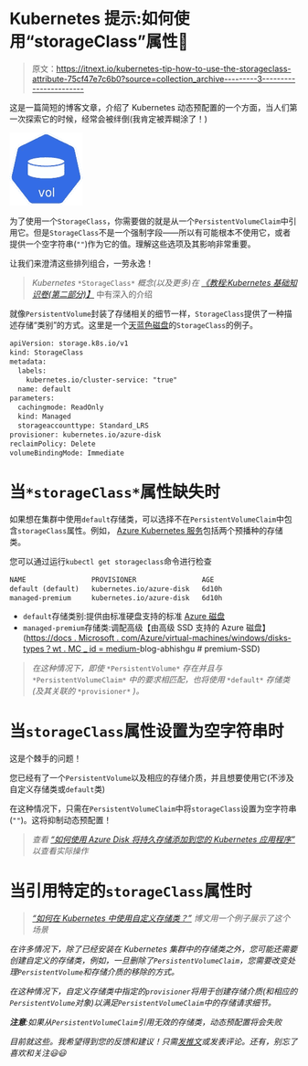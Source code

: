 # Kubernetes 提示:如何使用“storageClass”属性🤔

> 原文：<https://itnext.io/kubernetes-tip-how-to-use-the-storageclass-attribute-75cf47e7c6b0?source=collection_archive---------3----------------------->

这是一篇简短的博客文章，介绍了 Kubernetes 动态预配置的一个方面，当人们第一次探索它的时候，经常会被绊倒(我肯定被弄糊涂了！)

![](img/9cd931e2b34723530f2732b9162fdeab.png)

为了使用一个`StorageClass`，你需要做的就是从一个`PersistentVolumeClaim`中引用它。但是`StorageClass`不是一个强制字段——所以有可能根本不使用它，或者提供一个空字符串(`""`)作为它的值。理解这些选项及其影响非常重要。

让我们来澄清这些排列组合，一劳永逸！

> *Kubernetes* `*StorageClass*` *概念(以及更多)在* [*《教程:Kubernetes 基础知识卷(第二部分)】*](/tutorial-basics-of-kubernetes-volumes-part-2-b2ea6f397402) 中有深入的介绍

就像`PersistentVolume`封装了存储相关的细节一样，`StorageClass`提供了一种描述存储“类别”的方式。这里是一个[天蓝色磁盘](https://azure.microsoft.com/services/storage/disks/?WT.mc_id=medium-blog-abhishgu)的`StorageClass`的例子。

```
apiVersion: storage.k8s.io/v1
kind: StorageClass
metadata:
  labels:
    kubernetes.io/cluster-service: "true"
  name: default
parameters:
  cachingmode: ReadOnly
  kind: Managed
  storageaccounttype: Standard_LRS
provisioner: kubernetes.io/azure-disk
reclaimPolicy: Delete
volumeBindingMode: Immediate
```

# 当`*storageClass*`属性缺失时

如果想在集群中使用`default`存储类，可以选择不在`PersistentVolumeClaim`中包含`storageClass`属性。例如， [Azure Kubernetes 服务](https://azure.microsoft.com/services/storage/disks/?WT.mc_id=medium-blog-abhishgu)包括两个预播种的存储类。

您可以通过运行`kubectl get storageclass`命令进行检查

```
NAME                PROVISIONER                AGE
default (default)   kubernetes.io/azure-disk   6d10h
managed-premium     kubernetes.io/azure-disk   6d10h
```

*   `default`存储类别:提供由标准硬盘支持的标准 [Azure 磁盘](https://docs.microsoft.com/azure/virtual-machines/windows/disks-types?WT.mc_id=medium-blog-abhishgu#standard-hdd)
*   `managed-premium`存储类:调配高级【由高级 SSD 支持的 Azure 磁盘】([https://docs . Microsoft . com/Azure/virtual-machines/windows/disks-types？wt . MC _ id = medium-](https://docs.microsoft.com/azure/virtual-machines/windows/disks-types?WT.mc_id=medium-)blog-abhishgu # premium-SSD)

> *在这种情况下，即使* `*PersistentVolume*` *存在并且与* `*PersistentVolumeClaim*` *中的要求相匹配，也将使用* `*default*` *存储类(及其关联的* `*provisioner*` *)。*

# 当`storageClass`属性设置为空字符串时

这是个棘手的问题！

您已经有了一个`PersistentVolume`以及相应的存储介质，并且想要使用它(不涉及自定义存储类或`default`类)

在这种情况下，只需在`PersistentVolumeClaim`中将`storageClass`设置为空字符串(`""`)。这将抑制动态预配置！

> *查看* [*“如何使用 Azure Disk 将持久存储添加到您的 Kubernetes 应用程序”*](/how-to-add-persistent-storage-to-your-kubernetes-apps-using-azure-disk-5eb081c1a31) *以查看实际操作*

# 当引用特定的`storageClass`属性时

> *[*“如何在 Kubernetes 中使用自定义存储类？”*](/how-to-use-custom-storage-classes-in-kubernetes-edc568acfdfe) *博文用一个例子*展示了这个场景*

*在许多情况下，除了已经安装在 Kubernetes 集群中的存储类之外，您可能还需要创建自定义的存储类，例如，一旦删除了`PersistentVolumeClaim`，您需要改变处理`PersistentVolume`和存储介质的移除的方式。*

*在这种情况下，自定义存储类中指定的`provisioner`将用于创建存储介质(和相应的`PersistentVolume`对象)以满足`PersistentVolumeClaim`中的存储请求细节。*

***注意**:如果从`PersistentVolumeClaim`引用无效的存储类，动态预配置将会失败*

*目前就这些。我希望得到您的反馈和建议！只需[发推文](https://twitter.com/abhi_tweeter)或发表评论。还有，别忘了喜欢和关注😃😃*